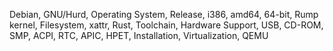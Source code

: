Debian, GNU/Hurd, Operating System, Release, i386, amd64, 64-bit, Rump kernel, Filesystem, xattr, Rust, Toolchain, Hardware Support, USB, CD-ROM, SMP, ACPI, RTC, APIC, HPET, Installation, Virtualization, QEMU
